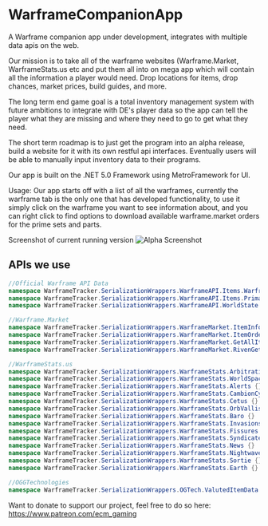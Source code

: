 # WarframeCompanionApp
A Warframe companion app under development, integrates with multiple data apis on the web.

Our mission is to take all of the warframe websites (Warframe.Market, WarframeStats.us etc and put them all into on mega app which will contain all the information a player would need. Drop locations for items, drop chances, market prices, build guides, and more.

The long term end game goal is a total inventory management system with future ambitions to integrate with DE's player data so the app can tell the player what they are missing and where they need to go to get what they need.

The short term roadmap is to just get the program into an alpha release, build a website for it with its own restful api interfaces. Eventually users will be able to manually input inventory data to their programs.

Our app is built on the .NET 5.0 Framework using MetroFramework for UI. 

Usage: Our app starts off with a list of all the warframes, currently the warframe tab is the only one that has developed functionality, to use it simply click on the warframe you want to see information about, and you can right click to find options to download available warframe.market orders for the prime sets and parts.

Screenshot of current running version 
![Alpha Screenshot](https://i.imgur.com/Nzh5T9J.png)

## APIs we use
```c#
//Official Warframe API Data
namespace WarframeTracker.SerializationWrappers.WarframeAPI.Items.Warframes {}
namespace WarframeTracker.SerializationWrappers.WarframeAPI.Items.PrimaryWeapons {}
namespace WarframeTracker.SerializationWrappers.WarframeAPI.WorldState {}

//Warframe.Market
namespace WarframeTracker.SerializationWrappers.WarframeMarket.ItemInfo {}
namespace WarframeTracker.SerializationWrappers.WarframeMarket.ItemOrders {}
namespace WarframeTracker.SerializationWrappers.WarframeMarket.GetAllItems {}
namespace WarframeTracker.SerializationWrappers.WarframeMarket.RivenGetAuctions {}

//WarframeStats.us
namespace WarframeTracker.SerializationWrappers.WarframeStats.Arbitration {}
namespace WarframeTracker.SerializationWrappers.WarframeStats.WorldSpace {}
namespace WarframeTracker.SerializationWrappers.WarframeStats.Alerts {}
namespace WarframeTracker.SerializationWrappers.WarframeStats.CambionCycle {}
namespace WarframeTracker.SerializationWrappers.WarframeStats.Cetus {}
namespace WarframeTracker.SerializationWrappers.WarframeStats.OrbVallis {}
namespace WarframeTracker.SerializationWrappers.WarframeStats.Baro {}
namespace WarframeTracker.SerializationWrappers.WarframeStats.Invasions {}
namespace WarframeTracker.SerializationWrappers.WarframeStats.Fissures {}
namespace WarframeTracker.SerializationWrappers.WarframeStats.Syndicate {}
namespace WarframeTracker.SerializationWrappers.WarframeStats.News {}
namespace WarframeTracker.SerializationWrappers.WarframeStats.Nightwave {}
namespace WarframeTracker.SerializationWrappers.WarframeStats.Sortie {}
namespace WarframeTracker.SerializationWrappers.WarframeStats.Earth {}

//OGGTechnologies
namespace WarframeTracker.SerializationWrappers.OGTech.ValutedItemData {}
```

Want to donate to support our project, feel free to do so here: https://www.patreon.com/ecm_gaming
